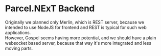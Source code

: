 # Parcel.NExT Backend

Originally we planned only Merlin, which is REST server, because we intended to use NodeJS for frontend and REST is typical for such web applications.  
However, Gospel seems having more potential, and we should have a plain websocket based server, because that way it's more integrated and less moving parts.